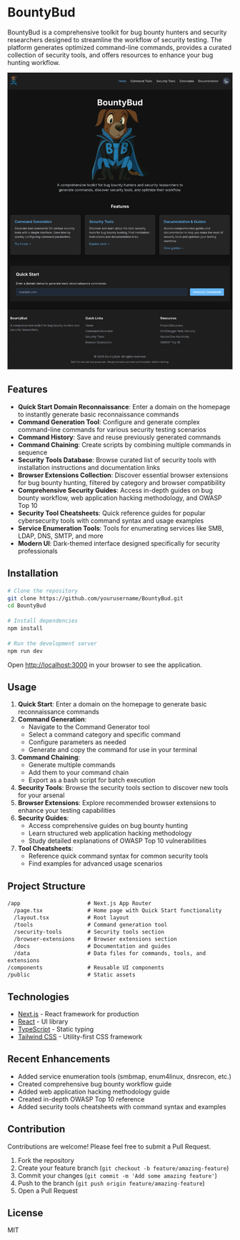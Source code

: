 # BountyBud

BountyBud is a comprehensive toolkit for bug bounty hunters and security researchers designed to streamline the workflow of security testing. The platform generates optimized command-line commands, provides a curated collection of security tools, and offers resources to enhance your bug hunting workflow.

![BountyBud Screenshot](public/screenshot.png)

## Features

- **Quick Start Domain Reconnaissance**: Enter a domain on the homepage to instantly generate basic reconnaissance commands
- **Command Generation Tool**: Configure and generate complex command-line commands for various security testing scenarios
- **Command History**: Save and reuse previously generated commands
- **Command Chaining**: Create scripts by combining multiple commands in sequence
- **Security Tools Database**: Browse curated list of security tools with installation instructions and documentation links
- **Browser Extensions Collection**: Discover essential browser extensions for bug bounty hunting, filtered by category and browser compatibility
- **Comprehensive Security Guides**: Access in-depth guides on bug bounty workflow, web application hacking methodology, and OWASP Top 10
- **Security Tool Cheatsheets**: Quick reference guides for popular cybersecurity tools with command syntax and usage examples
- **Service Enumeration Tools**: Tools for enumerating services like SMB, LDAP, DNS, SMTP, and more
- **Modern UI**: Dark-themed interface designed specifically for security professionals

## Installation

```bash
# Clone the repository
git clone https://github.com/yourusername/BountyBud.git
cd BountyBud

# Install dependencies
npm install

# Run the development server
npm run dev
```

Open [http://localhost:3000](http://localhost:3000) in your browser to see the application.

## Usage

1. **Quick Start**: Enter a domain on the homepage to generate basic reconnaissance commands
2. **Command Generation**: 
   - Navigate to the Command Generator tool
   - Select a command category and specific command
   - Configure parameters as needed
   - Generate and copy the command for use in your terminal
3. **Command Chaining**:
   - Generate multiple commands
   - Add them to your command chain
   - Export as a bash script for batch execution
4. **Security Tools**: Browse the security tools section to discover new tools for your arsenal
5. **Browser Extensions**: Explore recommended browser extensions to enhance your testing capabilities
6. **Security Guides**:
   - Access comprehensive guides on bug bounty hunting
   - Learn structured web application hacking methodology
   - Study detailed explanations of OWASP Top 10 vulnerabilities
7. **Tool Cheatsheets**:
   - Reference quick command syntax for common security tools
   - Find examples for advanced usage scenarios

## Project Structure

```
/app                     # Next.js App Router
  /page.tsx              # Home page with Quick Start functionality
  /layout.tsx            # Root layout
  /tools                 # Command generation tool
  /security-tools        # Security tools section
  /browser-extensions    # Browser extensions section
  /docs                  # Documentation and guides
  /data                  # Data files for commands, tools, and extensions
/components              # Reusable UI components
/public                  # Static assets
```

## Technologies

- [Next.js](https://nextjs.org/) - React framework for production
- [React](https://reactjs.org/) - UI library
- [TypeScript](https://www.typescriptlang.org/) - Static typing
- [Tailwind CSS](https://tailwindcss.com/) - Utility-first CSS framework

## Recent Enhancements

- Added service enumeration tools (smbmap, enum4linux, dnsrecon, etc.)
- Created comprehensive bug bounty workflow guide
- Added web application hacking methodology guide
- Created in-depth OWASP Top 10 reference
- Added security tools cheatsheets with command syntax and examples

## Contribution

Contributions are welcome! Please feel free to submit a Pull Request.

1. Fork the repository
2. Create your feature branch (`git checkout -b feature/amazing-feature`)
3. Commit your changes (`git commit -m 'Add some amazing feature'`)
4. Push to the branch (`git push origin feature/amazing-feature`)
5. Open a Pull Request

## License

MIT 